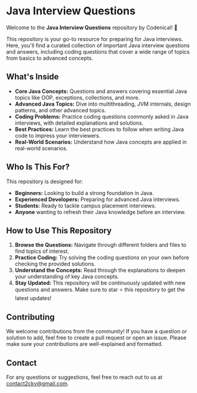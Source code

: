 # Java Interview Questions

Welcome to the **Java Interview Questions** repository by Codenical! 🎉

This repository is your go-to resource for preparing for Java interviews. Here, you'll find a curated collection of important Java interview questions and answers, including coding questions that cover a wide range of topics from basics to advanced concepts.

## What's Inside

- **Core Java Concepts:** Questions and answers covering essential Java topics like OOP, exceptions, collections, and more.
- **Advanced Java Topics:** Dive into multithreading, JVM internals, design patterns, and other advanced topics.
- **Coding Problems:** Practice coding questions commonly asked in Java interviews, with detailed explanations and solutions.
- **Best Practices:** Learn the best practices to follow when writing Java code to impress your interviewers.
- **Real-World Scenarios:** Understand how Java concepts are applied in real-world scenarios.

## Who Is This For?

This repository is designed for:
- **Beginners:** Looking to build a strong foundation in Java.
- **Experienced Developers:** Preparing for advanced Java interviews.
- **Students:** Ready to tackle campus placement interviews.
- **Anyone** wanting to refresh their Java knowledge before an interview.

## How to Use This Repository

1. **Browse the Questions:** Navigate through different folders and files to find topics of interest.
2. **Practice Coding:** Try solving the coding questions on your own before checking the provided solutions.
3. **Understand the Concepts:** Read through the explanations to deepen your understanding of key Java concepts.
4. **Stay Updated:** This repository will be continuously updated with new questions and answers. Make sure to star ⭐ this repository to get the latest updates!

## Contributing

We welcome contributions from the community! If you have a question or solution to add, feel free to create a pull request or open an issue. Please make sure your contributions are well-explained and formatted.


## Contact

For any questions or suggestions, feel free to reach out to us at [contact2ckv@gmail.com](mailto:contact2ckv@gmail.com).
